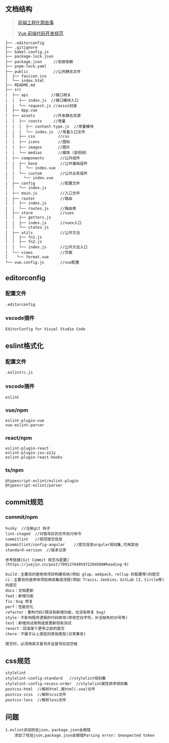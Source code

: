 ## **文档结构**

> [前端工程化那些事](https://juejin.cn/post/6844904132512317453#heading-17)
>
> [Vue 前端代码开发规范](https://juejin.cn/post/7030637855290425374)

```
├── .editorconfig
├── .gitignore
├── babel.config.js
├── package-lock.json
├── package.json     //安装依赖
├── pnpm-lock.yaml
├── public           //公共静态文件
│  ├── favicon.ico
│  └── index.html
├── README.md
├── src
│  ├── api          //接口相关
│  │  ├── index.js  //接口模块入口
│  │  └── request.js //axios封装
│  ├── App.vue
│  ├── assets        //开发静态资源
│  │  ├── consts     //常量
│  │  │  ├── content-type.js  //常量模块
│  │  │  └── index.js  //常量入口文件
│  │  ├── css          //css
│  │  ├── icons        //图标
│  │  ├── images       //图片
│  │  └── medias       //媒体（音视频）
│  ├── components       //公共组件
│  │  ├── base          //公共基础组件
│  │  │  └── index.vue
│  │  └── custom        //公共业务组件
│  │    └── index.vue
│  ├── config           //配置文件
│  │  └── index.js
│  ├── main.js          //入口文件
│  ├── router           //路由
│  │  ├── index.js
│  │  └── routes.js     //路由表
│  ├── store            //vuex
│  │  ├── getters.js
│  │  ├── index.js      //vuex入口
│  │  └── states.js
│  ├── utils            //公共方法
│  │  ├── fn1.js
│  │  ├── fn2.js
│  │  └── index.js      //公共方法入口
│  └── views            //页面
│    └── format.vue
└── vue.config.js       //vue配置
```

## editorconfig
### 配置文件
```
.editorconfig
```

### vscode插件
```
EditorConfig for Visual Studio Code
```

## eslint格式化
### 配置文件
```
.eslintrc.js
```

### vscode插件
```
eslint
```

### vue/npm
```
eslint-plugin-vue
vue-eslint-parser
```
### react/npm
```
eslint-plugin-react
eslint-plugin-jsx-a11y
eslint-plugin-react-hooks
```
### ts/npm
```
@typescript-eslint/eslint-plugin
@typescript-eslint/parser
```

## commit规范
### commit/npm
```
husky  //注册git 钩子
lint-staged  //对暂存区的文件执行命令
commitlint   //规范提交信息
@commitlint/config-angular    //提交信息argular规则集,可用其他
standard-version  //版本记录

参考链接[Git Commit 规范与配置](https://juejin.cn/post/7091276495972204580#heading-9)

build：主要目的是修改项目构建系统(例如 glup，webpack，rollup 的配置等)的提交
ci：主要目的是修改项目继续集成流程(例如 Travis，Jenkins，GitLab CI，Circle等)的提交
docs：文档更新
feat：新增功能
fix：bug 修复
perf：性能优化
refactor：重构代码(既没有新增功能，也没有修复 bug)
style：不影响程序逻辑的代码修改(修改空白字符，补全缺失的分号等)
test：新增测试用例或是更新现有测试
revert：回滚某个更早之前的提交
chore：不属于以上类型的其他类型(日常事务)

提交时，必须用英文冒号并且冒号后加空格
```
## css规范
```
stylelint
stylelint-config-standard   //stylelint规则集
stylelint-config-recess-order  //stylelint属性排序规则集
postcss-html  //解析html.类html(.vue)文件
postcss-scss  //解析scss文件
postcss-less  //解析less文件
```

## 问题
```
1.eslint添加校验json，package.json会报错
	添加了校验json,package.json会报错Parsing error: Unexpected token

```





